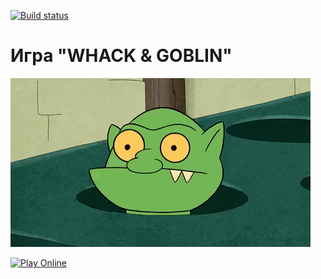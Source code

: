 [![Build status](https://ci.appveyor.com/api/projects/status/ecks8l1adostd7qb?svg=true)](https://ci.appveyor.com/project/fedoweb/wack-and-goblin-yarn)

# Игра "WHACK & GOBLIN"

![Демонстрация игры "Whack and Goblin"](public/pic/GracefulMiniatureBustard-small.gif)

[![Play Online](https://img.shields.io/badge/Play-Online-brightgreen?style=for-the-badge)](https://fedoweb.github.io/whack-and-goblin-yarn/)